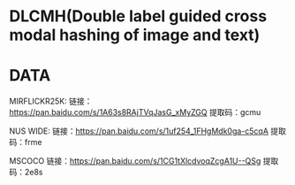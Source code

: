 
# DLCMH(Double label guided cross modal hashing of image and text)
DATA
===================
MIRFLICKR25K:
链接：https://pan.baidu.com/s/1A63s8RAjTVqJasG_xMyZGQ 
提取码：gcmu

NUS WIDE:
链接：https://pan.baidu.com/s/1uf254_1FHgMdk0ga-c5cqA 
提取码：frme

MSCOCO
链接：https://pan.baidu.com/s/1CG1tXlcdvoqZcgA1U--QSg 
提取码：2e8s
